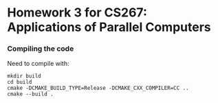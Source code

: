 # Homework 3 for CS267: Applications of Parallel Computers

### Compiling the code

Need to compile with:

```
mkdir build
cd build
cmake -DCMAKE_BUILD_TYPE=Release -DCMAKE_CXX_COMPILER=CC ..
cmake --build .
```
